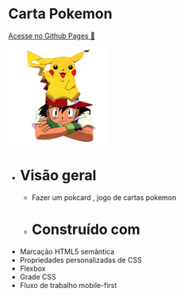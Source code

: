# Carta Pokemon
<a href="">Acesse no Github Pages 🔗</a>

   

  <img src="src/imagens/pokemon.png">



- # Visão geral
  - Fazer um pokcard , jogo de cartas pokemon


  - # Construído com
- Marcação HTML5 semântica
- Propriedades personalizadas de CSS
- Flexbox
- Grade CSS
- Fluxo de trabalho mobile-first


